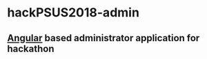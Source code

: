 # hackPSUS2018-admin
## [Angular](https://angular.io) based administrator application for hackathon
